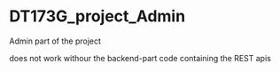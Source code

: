 # DT173G_project_Admin

Admin part of the project

does not work withour the backend-part code containing the REST apis

